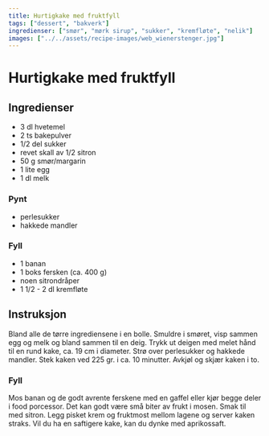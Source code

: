 ```yaml
---
title: Hurtigkake med fruktfyll
tags: ["dessert", "bakverk"]
ingredienser: ["smør", "mørk sirup", "sukker", "kremfløte", "nelik"]
images: ["../../assets/recipe-images/web_wienerstenger.jpg"]
---
```


# Hurtigkake med fruktfyll

## Ingredienser

- 3 dl hvetemel
- 2 ts bakepulver
- 1/2 del sukker
- revet skall av 1/2 sitron
- 50 g smør/margarin
- 1 lite egg
- 1 dl melk

### Pynt

- perlesukker
- hakkede mandler

### Fyll

- 1 banan
- 1 boks fersken (ca. 400 g)
- noen sitrondråper
- 1 1/2 - 2 dl kremfløte

## Instruksjon

Bland alle de tørre ingrediensene i en bolle. Smuldre i smøret, visp sammen egg og melk og bland sammen til en deig. Trykk ut deigen med melet hånd til en rund kake, ca. 19 cm i diameter. Strø over perlesukker og hakkede mandler. Stek kaken ved 225 gr. i ca. 10 minutter. Avkjøl og skjær kaken i to.

### Fyll

Mos banan og de godt avrente ferskene med en gaffel eller kjør begge deler i food porcessor. Det kan godt være små biter av frukt i mosen. Smak til med sitron. Legg pisket krem og fruktmost mellom lagene og server kaken straks. Vil du ha en saftigere kake, kan du dynke med aprikossaft.
